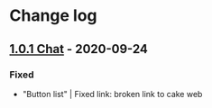 # Change log

## [1.0.1 Chat](https://github.com/cake-hub/lidl-chat-sketch/tree/v1.0.1) - 2020-09-24

### Fixed

* "Button list" | Fixed link: broken link to cake web
